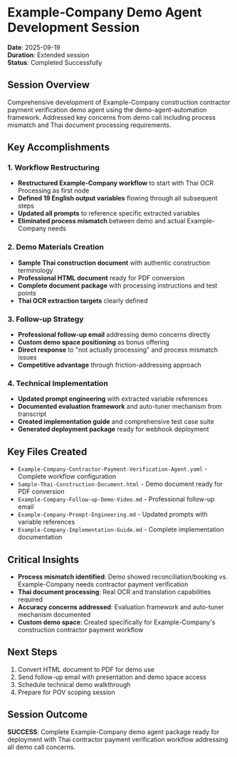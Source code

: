 # Example-Company Demo Agent Development Session
**Date**: 2025-09-19  
**Duration**: Extended session  
**Status**: Completed Successfully  

## Session Overview
Comprehensive development of Example-Company construction contractor payment verification demo agent using the demo-agent-automation framework. Addressed key concerns from demo call including process mismatch and Thai document processing requirements.

## Key Accomplishments

### 1. Workflow Restructuring
- **Restructured Example-Company workflow** to start with Thai OCR Processing as first node
- **Defined 19 English output variables** flowing through all subsequent steps
- **Updated all prompts** to reference specific extracted variables
- **Eliminated process mismatch** between demo and actual Example-Company needs

### 2. Demo Materials Creation
- **Sample Thai construction document** with authentic construction terminology
- **Professional HTML document** ready for PDF conversion
- **Complete document package** with processing instructions and test points
- **Thai OCR extraction targets** clearly defined

### 3. Follow-up Strategy
- **Professional follow-up email** addressing demo concerns directly
- **Custom demo space positioning** as bonus offering
- **Direct response** to "not actually processing" and process mismatch issues
- **Competitive advantage** through friction-addressing approach

### 4. Technical Implementation
- **Updated prompt engineering** with extracted variable references
- **Documented evaluation framework** and auto-tuner mechanism from transcript
- **Created implementation guide** and comprehensive test case suite
- **Generated deployment package** ready for webhook deployment

## Key Files Created
- `Example-Company-Contractor-Payment-Verification-Agent.yaml` - Complete workflow configuration
- `Sample-Thai-Construction-Document.html` - Demo document ready for PDF conversion
- `Example-Company-Follow-up-Demo-Video.md` - Professional follow-up email
- `Example-Company-Prompt-Engineering.md` - Updated prompts with variable references
- `Example-Company-Implementation-Guide.md` - Complete implementation documentation

## Critical Insights
- **Process mismatch identified**: Demo showed reconciliation/booking vs. Example-Company needs contractor payment verification
- **Thai document processing**: Real OCR and translation capabilities required
- **Accuracy concerns addressed**: Evaluation framework and auto-tuner mechanism documented
- **Custom demo space**: Created specifically for Example-Company's construction contractor payment workflow

## Next Steps
1. Convert HTML document to PDF for demo use
2. Send follow-up email with presentation and demo space access
3. Schedule technical demo walkthrough
4. Prepare for POV scoping session

## Session Outcome
**SUCCESS**: Complete Example-Company demo agent package ready for deployment with Thai contractor payment verification workflow addressing all demo call concerns.
